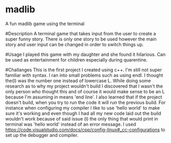 # madlib
A fun madlib game using the terminal

#Description
A terminal game that takes input from the user to create a super funny story. There is only one story to be used however the main story and user input can be changed in 
order to switch things up. 

#Usage
I played this game with my daughter and she found it hilarious. Can be used as entertainment for children especially during quarentine. 

#Challanges
This is the first project I created using c++. I'm still not super familiar with syntax. I ran into small problems such as using endl. I thought the(l)
was the number one instead of lowercase L. While doing some research as to why my project wouldn't build I discovered that I wasn't the only person
who thought this and of course it would make sense to be an L because I'm assuming in means 'end line'. 
I also learned that if the project doesn't build, when you try to run the code it will run the previous build. For instance when configuring
my compiler I like to use 'hello world' to make sure it's working and even though I had all my new code laid out the build wouldn't work because of said issue (l)
the only thing that would print in terminal was 'hello world' instead of an error message. 
I used https://code.visualstudio.com/docs/cpp/config-linux#_cc-configurations to set up the debugger and compiler.
